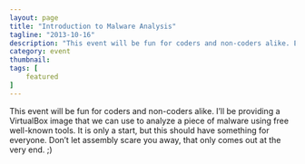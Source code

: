 ```yaml
---
layout: page 
title: "Introduction to Malware Analysis"
tagline: "2013-10-16"
description: "This event will be fun for coders and non-coders alike. Explore the differences between static and dynamic analysis in a safe sandboxed environment. This event will be hosted at the Twin Falls High School."
category: event
thumbnail: 
tags: [
	featured	
]
---
```


This event will be fun for coders and non-coders alike. I’ll be providing a VirtualBox image that we can use to analyze a piece of malware using free well-known tools. It is only a start, but this should have something for everyone. Don’t let assembly scare you away, that only comes out at the very end. ;)

